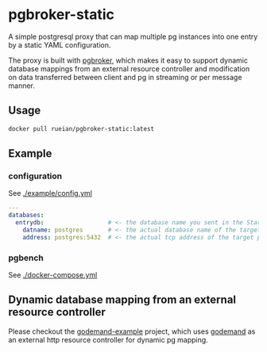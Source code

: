 # pgbroker-static

A simple postgresql proxy that can map multiple pg instances into one entry by a static YAML configuration. 

The proxy is built with [pgbroker](https://github.com/rueian/pgbroker), which makes it easy to support dynamic database mappings from an external resource controller and modification on data transferred between client and pg in streaming or per message manner.

## Usage

```bash
docker pull rueian/pgbroker-static:latest
```

## Example

### configuration

See [./example/config.yml](./example/config.yml)

```yaml
---
databases:
  entrydb:                  # <- the database name you sent in the Startup Message
    datname: postgres       # <- the actual database name of the target pg instance
    address: postgres:5432  # <- the actual tcp address of the target pg instance
```

### pgbench

See [./docker-compose.yml](./docker-compose.yml)


## Dynamic database mapping from an external resource controller

Please checkout the [godemand-example](https://github.com/rueian/godemand-example) project, which uses [godemand](https://github.com/rueian/godemand) as an external http resource controller for dynamic pg mapping.

